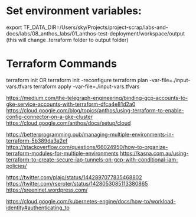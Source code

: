 # Set environment variables:
export TF_DATA_DIR=/Users/sky/Projects/project-scrap/labs-and-docs/labs/08_anthos_labs/01_anthos-test-deployment/workspace/output (this will change .terraform folder to output folder)

# Terraform Commands
terraform init OR terraform init -reconfigure
terraform plan -var-file=./input-vars.tfvars
terraform apply -var-file=./input-vars.tfvars



https://medium.com/the-telegraph-engineering/binding-gcp-accounts-to-gke-service-accounts-with-terraform-dfca4e81d2a0
https://cloud.google.com/blog/topics/anthos/using-terraform-to-enable-config-connector-on-a-gke-cluster
https://cloud.google.com/anthos/docs/setup/cloud

https://betterprogramming.pub/managing-multiple-environments-in-terraform-5b389da3a2ef
https://stackoverflow.com/questions/66024950/how-to-organize-terraform-modules-for-multiple-environments
https://kasna.com.au/using-terraform-to-create-secure-iap-tunnels-on-gcp-with-conditional-iam-policies/

https://twitter.com/plajo/status/1442897077835468802
https://twitter.com/rseroter/status/1428053085113380865
https://sreeninet.wordpress.com/

https://cloud.google.com/kubernetes-engine/docs/how-to/workload-identity#authenticating_to